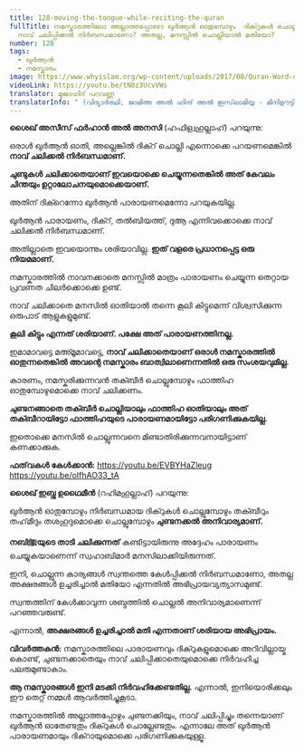 ```yaml
---
title: 128-moving-the-tongue-while-reciting-the-quran
fullTitle: നമസ്കാരത്തിലോ അല്ലാത്തപ്പോഴോ ഖുർആൻ ഓതുമ്പോഴും  ദിക്റുകൾ ചൊല്ലുമ്പോഴും
  നാവ് ചലിപ്പിക്കൽ നിർബന്ധമാണോ? അതല്ല, മനസ്സിൽ ചൊല്ലിയാൽ മതിയോ?
number: 128
tags:
  - ഖുർആൻ
  - നമസ്കാരം
image: https://www.whyislam.org/wp-content/uploads/2017/08/Quran-Word-of-God.jpg
videoLink: https://youtu.be/tN8z3UcvVWs
translator: മുജാഹിദ് പറവണ്ണ
translatorInfo: " (വിദ്യാർത്ഥി, ജാമിഅ അൽ ഹിന്ദ് അൽ ഇസ്‌ലാമിയ്യ - മിനിഊട്ടി)"
---
```

**ശൈഖ് അസീസ് ഫർഹാൻ അൽ അനസി** (ഹഫിള്വഹുല്ലാഹ്) പറയുന്നു: 

ഒരാൾ ഖുർആൻ ഓതി, അല്ലെങ്കിൽ ദിക്റ് ചൊല്ലി എന്നൊക്കെ പറയണമെങ്കിൽ **നാവ് ചലിക്കൽ നിർബന്ധമാണ്.** 

**ചുണ്ടുകൾ ചലിക്കാതെയാണ് ഇവയൊക്കെ ചെയ്യുന്നതെങ്കിൽ അത് കേവലം ചിന്തയും ഉറ്റാലോചനയുമൊക്കെയാണ്.** 

അതിന് ദിക്റെന്നോ ഖുർആൻ പാരായണമെന്നോ പറയുകയില്ല. 

ഖുർആൻ പാരായണം, ദിക്റ്, തൽബിയത്ത്, ദുആ എന്നിവക്കൊക്കെ നാവ് ചലിക്കൽ നിർബന്ധമാണ്. 

അതില്ലാതെ ഇവയൊന്നും ശരിയാവില്ല. **ഇത് വളരെ പ്രധാനപ്പെട്ട ഒരു നിയമമാണ്.** 

നമസ്കാരത്തിൽ നാവനക്കാതെ മനസ്സിൽ മാത്രം പാരായണം ചെയ്യുന്ന തെറ്റായ പ്രവണത ചിലർക്കൊക്കെ ഉണ്ട്.

നാവ് ചലിക്കാതെ മനസിൽ ഓതിയാൽ തന്നെ കൂലി കിട്ടുമെന്ന് വിശ്വസിക്കുന്ന ഒരുപാട് ആളുകളുമുണ്ട്.

**കൂലി കിട്ടും എന്നത് ശരിയാണ്. പക്ഷേ അത് പാരായണത്തിനല്ല.** 

ഇമാമാവട്ടെ മഅ്മൂമാവട്ടെ, **നാവ് ചലിക്കാതെയാണ് ഒരാൾ നമസ്കാരത്തിൽ  ഓതുന്നതെങ്കിൽ അവന്റെ നമസ്കാരം ബാത്വിലാണെന്നതിൽ ഒരു സംശയവുമില്ല.** 

കാരണം, നമസ്കരിക്കുന്നവൻ തക്ബീർ ചൊല്ലുമ്പോഴും ഫാത്തിഹ ഓതുമ്പോഴുമൊക്കെ നാവ് ചലിക്കണം. 

**ചുണ്ടനങ്ങാതെ തക്ബീർ ചൊല്ലിയാലും ഫാത്തിഹ ഓതിയാലും അത് തക്ബീറായിട്ടോ ഫാത്തിഹയുടെ പാരായണമായിട്ടോ പരിഗണിക്കുകയില്ല.** 

ഇതൊക്കെ മനസിൽ ചൊല്ലുന്നവനെ മിണ്ടാതിരിക്കുന്നവനായിട്ടാണ് കണക്കാക്കുക.

**ഫത്‌വകൾ കേൾക്കാൻ:** 
https://youtu.be/EVBYHaZleug
https://youtu.be/oIfhAO33_tA

**ശൈഖ് ഇബ്നു ഉഥൈമീൻ** (റഹിമഹുല്ലാഹ്) പറയുന്നു: 

ഖുർആൻ ഓതുമ്പോഴും നിർബന്ധമായ ദിക്റുകൾ ചൊല്ലുമ്പോഴും തക്ബീറും തഹ്‌മീദും തശഹുദുമൊക്കെ ചൊല്ലുമ്പോഴും **ചുണ്ടനക്കൽ അനിവാര്യമാണ്.** 

**നബിﷺയുടെ താടി ചലിക്കുന്നത്** കണ്ടിട്ടായിരുന്നു അദ്ദേഹം പാരായണം ചെയ്യുകയാണെന്ന് സ്വഹാബിമാർ മനസിലാക്കിയിരുന്നത്.

ഇനി, ചൊല്ലുന്ന കാര്യങ്ങൾ സ്വന്തത്തെ കേൾപ്പിക്കൽ നിർബന്ധമാണോ, അതല്ല അക്ഷരങ്ങൾ ഉച്ചരിച്ചാൽ മതിയോ എന്നതിൽ അഭിപ്രായവ്യത്യാസമുണ്ട്. 

സ്വന്തത്തിന് കേൾക്കാവുന്ന ശബ്ദത്തിൽ ചൊല്ലൽ അനിവാര്യമാണെന്ന് പറഞ്ഞവരുണ്ട്.

എന്നാൽ, **അക്ഷരങ്ങൾ ഉച്ചരിച്ചാൽ മതി എന്നതാണ് ശരിയായ അഭിപ്രായം.**


**വിവർത്തകൻ:** 
നമസ്കാരത്തിലെ പാരായണവും ദിക്റുകളുമൊക്കെ അറിവില്ലായ്മ കൊണ്ട്, ചുണ്ടനക്കാതെയും നാവ് ചലിപ്പിക്കാതെയുമൊക്കെ നിർവഹിച്ച പലരുമുണ്ടാകാം.

**ആ നമസ്കാരങ്ങൾ ഇനി മടക്കി നിർവഹിക്കേണ്ടതില്ല.** എന്നാൽ, ഇനിയൊരിക്കലും ഈ തെറ്റ് നമ്മൾ ആവർത്തിച്ചുകൂടാ. 

നമസ്കാരത്തിൽ അല്ലാത്തപ്പോഴും ചുണ്ടനക്കിയും, നാവ് ചലിപ്പിച്ചും തന്നെയാണ് ഖുർആൻ ഓതേണ്ടതും ദിക്റുകൾ ചൊല്ലേണ്ടതും. എന്നാലേ അത് ഖുർആൻ പാരായണമായും ദിക്റായുമൊക്കെ പരിഗണിക്കുകയുള്ളൂ.